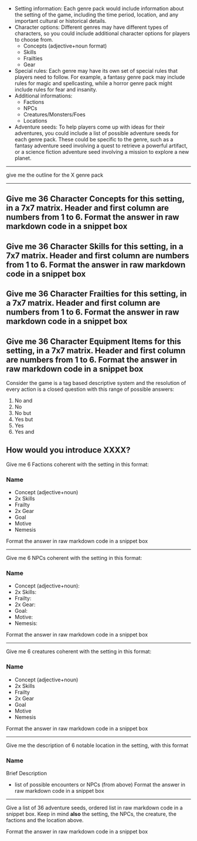 - Setting information: Each genre pack would include information about the setting of the game, including the time period, location, and any important cultural or historical details.
- Character options: Different genres may have different types of characters, so you could include additional character options for players to choose from.
   - Concepts (adjective+noun format)
   - Skills
   - Frailties
   - Gear
- Special rules: Each genre may have its own set of special rules that players need to follow. For example, a fantasy genre pack may include rules for magic and spellcasting, while a horror genre pack might include rules for fear and insanity.
- Additional informations:
  - Factions
  - NPCs
  - Creatures/Monsters/Foes
  - Locations
- Adventure seeds: To help players come up with ideas for their adventures, you could include a list of possible adventure seeds for each genre pack. These could be specific to the genre, such as a fantasy adventure seed involving a quest to retrieve a powerful artifact, or a science fiction adventure seed involving a mission to explore a new planet.

---
give me the outline for the X genre pack

---
Give me 36 Character Concepts for this setting, in a 7x7 matrix. Header and first column are numbers from 1 to 6. Format the answer in raw markdown code in a snippet box
---
Give me 36 Character Skills for this setting, in a 7x7 matrix. Header and first column are numbers from 1 to 6. Format the answer in raw markdown code in a snippet box
---
Give me 36 Character Frailties for this setting, in a 7x7 matrix. Header and first column are numbers from 1 to 6. Format the answer in raw markdown code in a snippet box
---
Give me 36 Character Equipment Items for this setting, in a 7x7 matrix. Header and first column are numbers from 1 to 6. Format the answer in raw markdown code in a snippet box
---
Consider the game is a tag based descriptive system and the resolution of every action is a closed question with this range of possible answers:

1. No and
2. No
3. No but
4. Yes but
5. Yes
6. Yes and

How would you introduce XXXX?
---

Give me 6 Factions coherent with the setting in this format:

### Name
- Concept (adjective+noun)
- 2x Skills
- Frailty
- 2x Gear
- Goal
- Motive
- Nemesis

Format the answer in raw markdown code in a snippet box

---

Give me 6 NPCs coherent with the setting in this format:

### Name
- Concept (adjective+noun):
- 2x Skills:
- Frailty:
- 2x Gear:
- Goal:
- Motive:
- Nemesis:

Format the answer in raw markdown code in a snippet box

---

Give me 6 creatures coherent with the setting in this format:

### Name
- Concept (adjective+noun)
- 2x Skills
- Frailty
- 2x Gear
- Goal
- Motive
- Nemesis

Format the answer in raw markdown code in a snippet box

---
Give me the description of 6 notable location in the setting, with this format

### Name
Brief Description
- list of possible encounters or NPCs (from above)
Format the answer in raw markdown code in a snippet box
---

Give a list of 36 adventure seeds, ordered list in raw markdown code in a snippet box. Keep in mind **also** the setting, the NPCs, the creature, the factions and the location above. 

Format the answer in raw markdown code in a snippet box